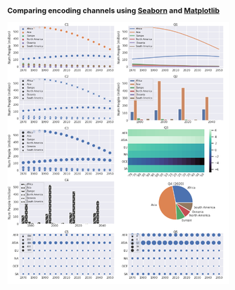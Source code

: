 ### Comparing encoding channels using [Seaborn](https://seaborn.pydata.org/) and [Matplotlib](https://matplotlib.org/)
![encodings](out/encodings.png)